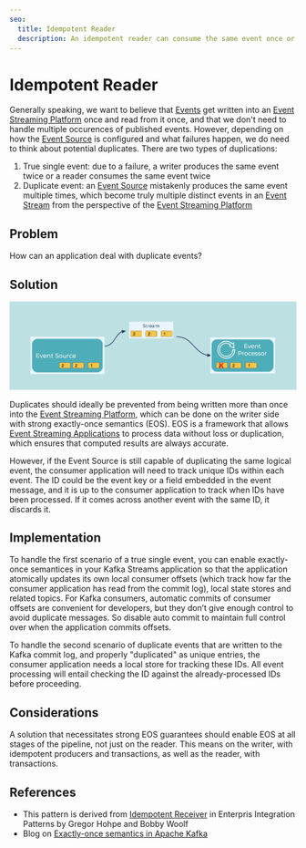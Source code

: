 ```yaml
---
seo:
  title: Idempotent Reader
  description: An idempotent reader can consume the same event once or multiple times, and it will have the same effect.
---
```


# Idempotent Reader
Generally speaking, we want to believe that [Events](../event/event.md) get written into an [Event Streaming Platform](../event-stream/event-streaming-platform.md) once and read from it once, and that we don't need to handle multiple occurences of published events.
However, depending on how the [Event Source](../event-source/event-source.md) is configured and what failures happen, we do need to think about potential duplicates.
There are two types of duplications:

1. True single event: due to a failure, a writer produces the same event twice or a reader consumes the same event twice
2. Duplicate event: an [Event Source](../event-source/event-source.md) mistakenly produces the same event multiple times, which become truly multiple distinct events in an [Event Stream](../event-stream/event-stream.md) from the perspective of the [Event Streaming Platform](../event-stream/event-streaming-platform.md)

## Problem
How can an application deal with duplicate events?

## Solution
![idempotent-reader](../img/idempotent-reader.png)

Duplicates should ideally be prevented from being written more than once into the [Event Streaming Platform](../event-stream/event-streaming-platform.md), which can be done on the writer side with strong exactly-once semantics (EOS).
EOS is a framework that allows [Event Streaming Applications](../event-processing/event-processing-application.md) to process data without loss or duplication, which ensures that computed results are always accurate. 

However, if the Event Source is still capable of duplicating the same logical event, the consumer application will need to track unique IDs within each event.
The ID could be the event key or a field embedded in the event message, and it is up to the consumer application to track when IDs have been processed.
If it comes across another event with the same ID, it discards it.

## Implementation
To handle the first scenario of a true single event, you can enable exactly-once semantices in your Kafka Streams application so that the application atomically updates its own local consumer offsets (which track how far the consumer application has read from the commit log), local state stores and related topics.
For Kafka consumers, automatic commits of consumer offsets are convenient for developers, but they don’t give enough control to avoid duplicate messages.
So disable auto commit to maintain full control over when the application commits offsets.

To handle the second scenario of duplicate events that are written to the Kafka commit log, and properly "duplicated" as unique entries, the consumer application needs a local store for tracking these IDs.
All event processing will entail checking the ID against the already-processed IDs before proceeding.

## Considerations
A solution that necessitates strong EOS guarantees should enable EOS at all stages of the pipeline, not just on the reader.
This means on the writer, with idempotent producers and transactions, as well as the reader, with transactions.

## References
* This pattern is derived from [Idempotent Receiver](https://www.enterpriseintegrationpatterns.com/patterns/messaging/IdempotentReceiver.html) in Enterpris Integration Patterns by Gregor Hohpe and Bobby Woolf
* Blog on [Exactly-once semantics in Apache Kafka](https://www.confluent.io/blog/simplified-robust-exactly-one-semantics-in-kafka-2-5/)
